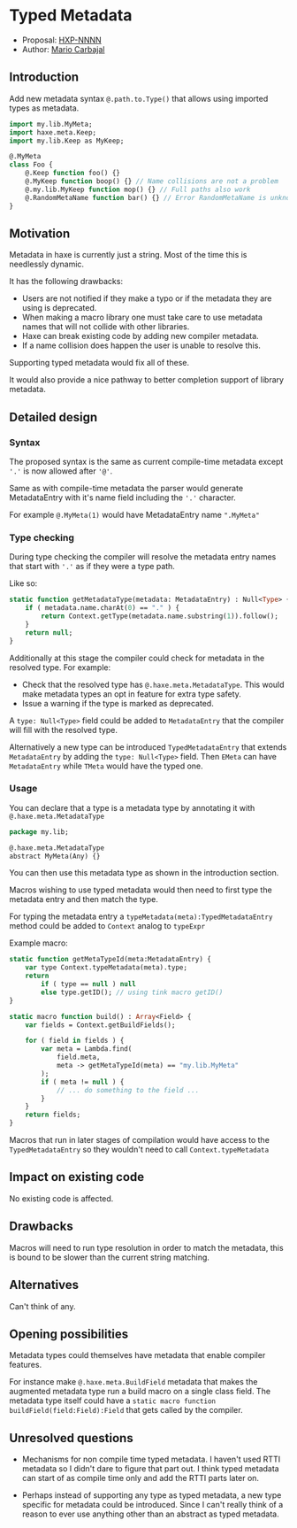 # Typed Metadata

* Proposal: [HXP-NNNN](NNNN-typed-metadata.md)
* Author: [Mario Carbajal](https://github.com/basro)

## Introduction

Add new metadata syntax `@.path.to.Type()` that allows using imported types as metadata.

```haxe
import my.lib.MyMeta;
import haxe.meta.Keep;
import my.lib.Keep as MyKeep;

@.MyMeta
class Foo {
	@.Keep function foo() {}
	@.MyKeep function boop() {} // Name collisions are not a problem
	@.my.lib.MyKeep function mop() {} // Full paths also work
	@.RandomMetaName function bar() {} // Error RandomMetaName is unknown
}
```

## Motivation

Metadata in haxe is currently just a string. Most of the time this is needlessly dynamic.

It has the following drawbacks:
* Users are not notified if they make a typo or if the metadata they are using is deprecated.
* When making a macro library one must take care to use metadata names that will not collide with other libraries.
* Haxe can break existing code by adding new compiler metadata.
* If a name collision does happen the user is unable to resolve this.

Supporting typed metadata would fix all of these.

It would also provide a nice pathway to better completion support of library metadata.


## Detailed design

### Syntax

The proposed syntax is the same as current compile-time metadata except `'.'` is now allowed after `'@'`.

Same as with compile-time metadata the parser would generate MetadataEntry with it's name field including the `'.'` character.

For example `@.MyMeta(1)` would have MetadataEntry name `".MyMeta"`

### Type checking

During type checking the compiler will resolve the metadata entry names that start with `'.'` as if they were a type path.

Like so:
```haxe
static function getMetadataType(metadata: MetadataEntry) : Null<Type> {
	if ( metadata.name.charAt(0) == "." ) {
		return Context.getType(metadata.name.substring(1)).follow();
	}
	return null;
}
```

Additionally at this stage the compiler could check for metadata in the resolved type. For example:
* Check that the resolved type has `@.haxe.meta.MetadataType`. This would make metadata types an opt in feature for extra type safety.
* Issue a warning if the type is marked as deprecated.

A `type: Null<Type>` field could be added to `MetadataEntry` that the compiler will fill with the resolved type.

Alternatively a new type can be introduced `TypedMetadataEntry` that extends `MetadataEntry` by adding the `type: Null<Type>` field. Then `EMeta` can have `MetadataEntry` while `TMeta` would have the typed one.

### Usage

You can declare that a type is a metadata type by annotating it with `@.haxe.meta.MetadataType`

```haxe
package my.lib;

@.haxe.meta.MetadataType
abstract MyMeta(Any) {}
```

You can then use this metadata type as shown in the introduction section.

Macros wishing to use typed metadata would then need to first type the metadata entry and then match the type.

For typing the metadata entry a `typeMetadata(meta):TypedMetadataEntry` method could be added to `Context` analog to `typeExpr`

Example macro:
```haxe
static function getMetaTypeId(meta:MetadataEntry) {
	var type Context.typeMetadata(meta).type;
	return
		if ( type == null ) null
		else type.getID(); // using tink macro getID()
}

static macro function build() : Array<Field> {
	var fields = Context.getBuildFields();

	for ( field in fields ) {
		var meta = Lambda.find(
			field.meta,
			meta -> getMetaTypeId(meta) == "my.lib.MyMeta"
		);
		if ( meta != null ) {
			// ... do something to the field ...
		}
	}
	return fields;
}
```

Macros that run in later stages of compilation would have access to the `TypedMetadataEntry` so they wouldn't need to call `Context.typeMetadata`

## Impact on existing code

No existing code is affected.

## Drawbacks

Macros will need to run type resolution in order to match the metadata, this is bound to be slower than the current string matching.

## Alternatives

Can't think of any.

## Opening possibilities

Metadata types could themselves have metadata that enable compiler features.

For instance make `@.haxe.meta.BuildField` metadata that makes the augmented metadata type run a build macro on a single class field. The metadata type itself could have a `static macro function buildField(field:Field):Field` that gets called by the compiler.

## Unresolved questions

* Mechanisms for non compile time typed metadata. I haven't used RTTI metadata so I didn't dare to figure that part out. I think typed metadata can start of as compile time only and add the RTTI parts later on.

* Perhaps instead of supporting any type as typed metadata, a new type specific for metadata could be introduced. Since I can't really think of a reason to ever use anything other than an abstract as typed metadata.
